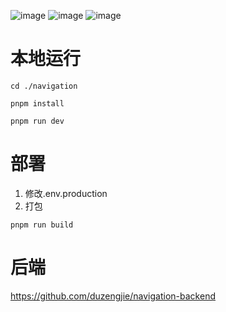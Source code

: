 ![image](https://github.com/duzengjie/navigation/blob/main-multifunction/file/主界面1.png)
![image](https://github.com/duzengjie/navigation/blob/main-multifunction/file/编辑界面.png)
![image](https://github.com/duzengjie/navigation/blob/main-multifunction/file/新增卡片按钮.png)

# 本地运行
```shell
cd ./navigation
```

```shell
pnpm install
```

```shell
pnpm run dev
```

# 部署
1. 修改.env.production
2. 打包
```shell
pnpm run build
```

# 后端
https://github.com/duzengjie/navigation-backend